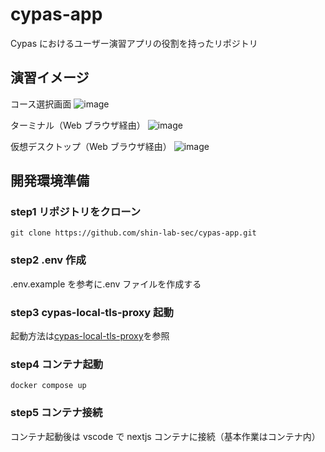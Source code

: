 # cypas-app

Cypas におけるユーザー演習アプリの役割を持ったリポジトリ

## 演習イメージ

コース選択画面
![image](https://github.com/shin-lab-sec/cypas-app/assets/65057976/618d8453-fffd-4658-8d3b-0af70e49d8b2)

ターミナル（Web ブラウザ経由）
![image](https://user-images.githubusercontent.com/65057976/204196908-12f6f64c-2437-4800-8402-5401f89523e3.png)

仮想デスクトップ（Web ブラウザ経由）
![image](https://user-images.githubusercontent.com/65057976/204194235-e33f904f-e498-4c1f-bb17-7cef8a78fa81.png)

## 開発環境準備

### step1 リポジトリをクローン

```
git clone https://github.com/shin-lab-sec/cypas-app.git
```

### step2 .env 作成

.env.example を参考に.env ファイルを作成する

### step3 cypas-local-tls-proxy 起動

起動方法は[cypas-local-tls-proxy](https://github.com/shin-lab-sec/cypas-local-tls-proxy)を参照

### step4 コンテナ起動

```
docker compose up
```

### step5 コンテナ接続

コンテナ起動後は vscode で nextjs コンテナに接続（基本作業はコンテナ内）
